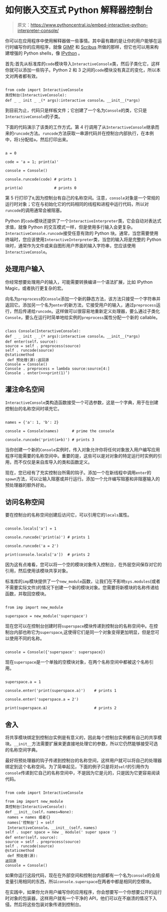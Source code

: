# 如何嵌入交互式 Python 解释器控制台

> 原文：<https://www.pythoncentral.io/embed-interactive-python-interpreter-console/>

你可以在应用程序中使用解释器做一些事情。其中最有趣的是让你的用户能够在运行时编写你的应用程序，就像 [GIMP](https://www.gimp.org/ "The GNU Image Manipulation Program") 和 [Scribus](https://www.scribus.net/ "Scribus: Open Source Desktop Publishing") 所做的那样，但它也可以用来构建增强的 Python shells，像 [IPython](https://ipython.org/ "IPython Interactive Computing") 。

首先:首先从标准库的`code`模块导入`InteractiveConsole`类，然后子类化它，这样你就可以添加一些钩子。Python 2 和 3 之间的`code`模块没有真正的变化，所以本文对两者都有效。

```

from code import InteractiveConsole
类控制台(InteractiveConsole):
def _ _ init _ _(* args):interactive console。__init__(*args) 

```

到目前为止，代码只是样板文件；它创建了一个名为`Console`的类，它只是`InteractiveConsole`的子类。

下面的代码演示了该类的工作方式。第 4 行调用了从`InteractiveConsole`继承而来的`runcode`方法。`runcode`方法获取一串源代码并在控制台内部执行，在本例中，将`1`分配给`a`，然后打印出来。

```

a = 0

code = 'a = 1; print(a)'

console = Console()

console.runcode(code) # prints 1

print(a)              # prints 0

```

第 5 行打印了`0`,因为控制台有自己的名称空间。注意，`console`对象是一个常规的运行时对象；它在与初始化它的代码相同的线程和进程中运行代码，所以对`runcode`的调用通常会被阻塞。

Python 的`code`模块还提供了一个`InteractiveInterpreter`类，它会自动对表达式求值，就像 Python 的交互模式一样，但是使用多行输入会更复杂。`InteractiveConsole.runcode`接受任意有效的 Python 块。通常，当您需要使用终端时，您应该使用`InteractiveInterpreter`类，当您的输入将是完整的 Python 块时，通常作为文件或来自图形用户界面的输入字符串，您应该使用`InteractiveConsole`。

## 处理用户输入

你经常想要处理用户的输入，可能需要转换编译一个语法扩展，比如 IPython Magic，或者执行更复杂的宏。

向名为`preprocess`的`Console`添加一个新的静态方法，该方法只接受一个字符串并返回它。添加另一个名为`enter`的新方法，它接受用户的输入，通过`preprocess`运行，然后传递给`runcode`。这样做可以很容易地重新定义处理器，要么通过子类化`Console`，要么在运行时简单地给实例的`preprocess`属性分配一个新的 callable。

```

class Console(InteractiveConsole):
def _ _ init _ _(* args):interactive console。__init__(*args)
def enter(self，source):
source = self . preprocess(source)
self . runcode(source)
@staticmethod 
 def 预处理(源):返回源
Console = Console()
Console . preprocess = lambda source:source[4:]
Console . enter(>>>print(1)’)

```

## 灌注命名空间

`InteractiveConsole`类构造函数接受一个可选参数，这是一个字典，用于在创建控制台的名称空间时填充它。

```

names = {'a': 1, 'b': 2}

console = Console(names)      # prime the console

console.runcode('print(a+b)') # prints 3

```

当你创建一个新的`Console`实例时，传入对象允许你将任何对象放入用户编写应用程序可能需要的名称空间中。重要的是，这些可以是对对象的特定运行时实例的引用，而不仅仅是来自库导入的类和函数定义。

现在，您已经有了充实控制台所需的钩子。添加一个在新线程中调用`enter`的`spawn`方法，可以让输入阻塞或并行运行。添加一个允许编写阻塞和非阻塞输入的预处理器的额外好处。

## 访问名称空间

要在控制台的名称空间创建后访问它，可以引用它的`locals`属性。

```

console.locals['a'] = 1

console.runcode('print(a)') # prints 1

console.runcode('a = 2')

print(console.locals['a'])  # prints 2

```

因为这有点难看，您可以将一个空的模块对象传入控制台，在外层空间保存对它的引用，然后使用该模块共享对象。

标准库的`imp`模块提供了一个`new_module`函数，让我们在不影响`sys.modules`(或者不需要实际文件)的情况下创建一个新的模块对象。您需要将新模块的名称传递给函数，并取回空模块。

```

from imp import new_module

superspace = new_module('superspace')

```

现在您可以在控制台创建时将`superspace`模块传递到控制台的名称空间中。在控制台内部也称它为`superspace`,这使得它们是同一个对象变得更加明显，但是您可以使用不同的名称。

```

console = Console({'superspace': superspace})

```

现在`superspace`是一个单独的空模块对象，在两个名称空间中都被这个名称引用。

```

superspace.a = 1

console.enter('print(superspace.a)')    # prints 1

console.enter('superspace.a = 2')

print(superspace.a)                     # prints 2

```

## 舍入

将共享模块绑定到控制台实例是有意义的，因此每个控制台实例都有自己的共享模块。`__init__`方法需要扩展来更直接地处理它的参数，所以它仍然能够接受可选的名称空间字典。

最好将预处理器的钩子传递到控制台的名称空间，这样用户就可以将自己的处理器绑定到这个名称空间。为了简单起见，下面的例子只是将对`self`的引用作为`console`传递到它自己的名称空间中，不是因为它是元的，只是因为它更容易阅读代码。

```

from code import InteractiveConsole

from imp import new_module
类控制台(InteractiveConsole):
def __init__(self，names=None): 
 names = names 或者{} 
 names['控制台'] = self 
 InteractiveConsole。__init__(self，names)
self . super space = new _ module(' super space ')
def enter(self，source):
source = self . preprocess(source)
self . runcode(source)
@staticmethod 
 def 预处理(源):
返回源
console = Console() 

```

如果你运行这段代码，现在在外部空间和控制台内部都有一个名为`console`的全局变量引用相同的东西，所以`console.superspace`在两者中都是相同的空模块。

在实践中，如果你允许用户编写你的应用程序，你会想要写一个你想要公开的运行时对象的包装器，这样用户就有一个干净的 API，他们可以在不崩溃的情况下入侵。然后将这些包装对象传递到控制台。